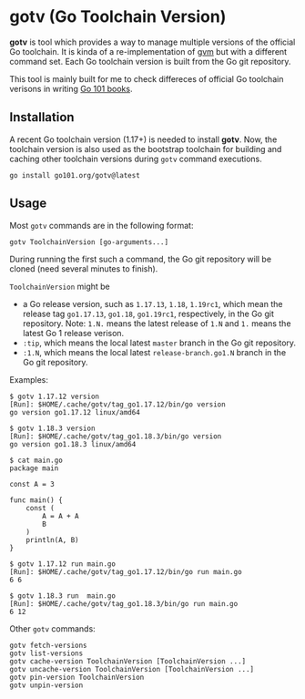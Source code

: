 
# gotv (Go Toolchain Version)

**gotv** is tool which provides a way to manage multiple versions of the official Go toolchain.
It is kinda of a re-implementation of [gvm](https://github.com/moovweb/gvm) but with a different command set.
Each Go toolchain version is built from the Go git repository.

This tool is mainly built for me to check differeces of official Go toolchain verisons in writing [Go 101 books](https://go101.org).

## Installation

A recent Go toolchain version (1.17+) is needed to install **gotv**.
Now, the toolchain version is also used as the bootstrap toolchain for building and caching
other toolchain versions during `gotv` command executions.

```
go install go101.org/gotv@latest
```

## Usage

Most `gotv` commands are in the following format:

```
gotv ToolchainVersion [go-arguments...]
```

During running the first such a command, the Go git repository will be cloned (need several minutes to finish).

`ToolchainVersion` might be
* a Go release version, such as `1.17.13`, `1.18`, `1.19rc1`,
  which mean the release tag `go1.17.13`, `go1.18`, `go1.19rc1`, respectively,
  in the Go git repository.
  Note: `1.N.` means the latest release of `1.N` and `1.` means the latest Go 1 release verison.
* `:tip`, which means the local latest `master` branch in the Go git repository.
* `:1.N`, which means the local latest `release-branch.go1.N` branch in the Go git repository.

Examples:

```
$ gotv 1.17.12 version
[Run]: $HOME/.cache/gotv/tag_go1.17.12/bin/go version
go version go1.17.12 linux/amd64

$ gotv 1.18.3 version
[Run]: $HOME/.cache/gotv/tag_go1.18.3/bin/go version
go version go1.18.3 linux/amd64

$ cat main.go
package main

const A = 3

func main() {
	const (
		A = A + A
		B
	)
	println(A, B)
}

$ gotv 1.17.12 run main.go
[Run]: $HOME/.cache/gotv/tag_go1.17.12/bin/go run main.go
6 6

$ gotv 1.18.3 run  main.go
[Run]: $HOME/.cache/gotv/tag_go1.18.3/bin/go run main.go
6 12
```

Other `gotv` commands:

```
gotv fetch-versions
gotv list-versions
gotv cache-version ToolchainVersion [ToolchainVersion ...]
gotv uncache-version ToolchainVersion [ToolchainVersion ...]
gotv pin-version ToolchainVersion
gotv unpin-version
```